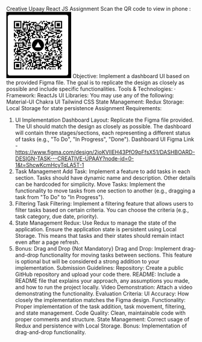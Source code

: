 Creative Upaay React JS Assignment
Scan the QR code to view in phone :
<img src ="qrcreative upay.JPG" alt="img"/>
Objective:
Implement a dashboard UI based on the provided Figma file. The goal is to replicate the design as closely as possible and include specific functionalities.
Tools & Technologies:
· Framework: ReactJs
UI Libraries: You may use any of the following:
Material-UI
Chakra UI
Tailwind CSS
State Management: Redux
Storage: Local Storage for state persistence
Assignment Requirements:

1. UI Implementation
   Dashboard Layout:
   Replicate the Figma file provided. The UI should match the design as closely as possible.
   The dashboard will contain three stages/sections, each representing a different status of tasks (e.g., "To Do", "In Progress", "Done").
   Dashboard UI Figma Link - https://www.figma.com/design/2joKVlIEH43PfO9pFfsX51/DASHBOARD-DESIGN-TASK---CREATIVE-UPAAY?node-id=0-1&t=ShcwKcmHcyTqLA5T-1
2. Task Management
   Add Task:
   Implement a feature to add tasks in each section.
   Tasks should have dynamic name and description.
   Other details can be hardcoded for simplicity.
   Move Tasks:
   Implement the functionality to move tasks from one section to another (e.g., dragging a task from "To Do" to "In Progress").
3. Filtering
   Task Filtering:
   Implement a filtering feature that allows users to filter tasks based on certain criteria.
   You can choose the criteria (e.g., task category, due date, priority).
4. State Management
   Redux:
   Use Redux to manage the state of the application.
   Ensure the application state is persistent using Local Storage. This means that tasks and their states should remain intact even after a page refresh.
5. Bonus: Drag and Drop {Not Mandatory}
   Drag and Drop:
   Implement drag-and-drop functionality for moving tasks between sections.
   This feature is optional but will be considered a strong addition to your implementation.
   Submission Guidelines:
   Repository: Create a public GitHub repository and upload your code there.
   README: Include a README file that explains your approach, any assumptions you made, and how to run the project locally.
   Video Demonstration: Attach a video demonstrating the functionality.
   Evaluation Criteria:
   UI Accuracy: How closely the implementation matches the Figma design.
   Functionality: Proper implementation of the task addition, task movement, filtering, and state management.
   Code Quality: Clean, maintainable code with proper comments and structure.
   State Management: Correct usage of Redux and persistence with Local Storage.
   Bonus: Implementation of drag-and-drop functionality.
